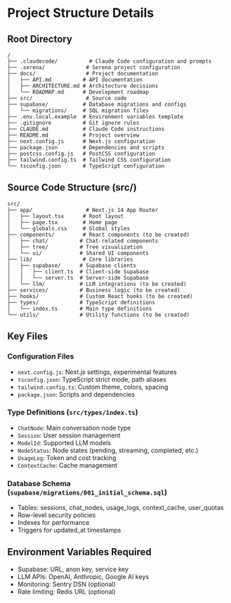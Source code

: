 # Project Structure Details

## Root Directory
```
/
├── .claudecode/          # Claude Code configuration and prompts
├── .serena/             # Serena project configuration
├── docs/                # Project documentation
│   ├── API.md          # API documentation
│   ├── ARCHITECTURE.md # Architecture decisions
│   └── ROADMAP.md      # Development roadmap
├── src/                 # Source code
├── supabase/           # Database migrations and configs
│   └── migrations/     # SQL migration files
├── .env.local.example  # Environment variables template
├── .gitignore          # Git ignore rules
├── CLAUDE.md           # Claude Code instructions
├── README.md           # Project overview
├── next.config.js      # Next.js configuration
├── package.json        # Dependencies and scripts
├── postcss.config.js   # PostCSS configuration
├── tailwind.config.ts  # Tailwind CSS configuration
└── tsconfig.json       # TypeScript configuration
```

## Source Code Structure (src/)
```
src/
├── app/                 # Next.js 14 App Router
│   ├── layout.tsx      # Root layout
│   ├── page.tsx        # Home page
│   └── globals.css     # Global styles
├── components/         # React components (to be created)
│   ├── chat/          # Chat-related components
│   ├── tree/          # Tree visualization
│   └── ui/            # Shared UI components
├── lib/                # Core libraries
│   ├── supabase/      # Supabase clients
│   │   ├── client.ts  # Client-side Supabase
│   │   └── server.ts  # Server-side Supabase
│   └── llm/           # LLM integrations (to be created)
├── services/          # Business logic (to be created)
├── hooks/             # Custom React hooks (to be created)
├── types/             # TypeScript definitions
│   └── index.ts       # Main type definitions
└── utils/             # Utility functions (to be created)
```

## Key Files

### Configuration Files
- `next.config.js`: Next.js settings, experimental features
- `tsconfig.json`: TypeScript strict mode, path aliases
- `tailwind.config.ts`: Custom theme, colors, spacing
- `package.json`: Scripts and dependencies

### Type Definitions (`src/types/index.ts`)
- `ChatNode`: Main conversation node type
- `Session`: User session management
- `ModelId`: Supported LLM models
- `NodeStatus`: Node states (pending, streaming, completed, etc.)
- `UsageLog`: Token and cost tracking
- `ContextCache`: Cache management

### Database Schema (`supabase/migrations/001_initial_schema.sql`)
- Tables: sessions, chat_nodes, usage_logs, context_cache, user_quotas
- Row-level security policies
- Indexes for performance
- Triggers for updated_at timestamps

## Environment Variables Required
- Supabase: URL, anon key, service key
- LLM APIs: OpenAI, Anthropic, Google AI keys
- Monitoring: Sentry DSN (optional)
- Rate limiting: Redis URL (optional)
